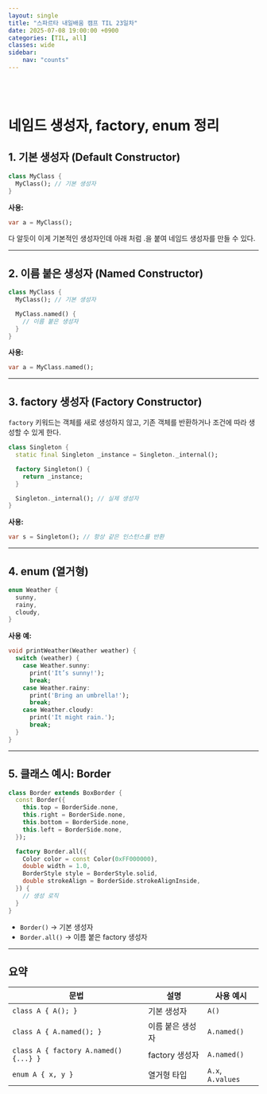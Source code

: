```yaml
---
layout: single
title: "스파르타 내일배움 캠프 TIL 23일차"
date: 2025-07-08 19:00:00 +0900
categories: [TIL, all]
classes: wide
sidebar:
    nav: "counts"
---
```

<br><br>
# 네임드 생성자, factory, enum 정리

## 1. 기본 생성자 (Default Constructor)

```dart
class MyClass {
  MyClass(); // 기본 생성자
}
```

**사용:**
```dart
var a = MyClass();
```

다 알듯이 이게 기본적인 생성자인데 아래 처럼 .을 붙여 네임드 생성자를 만들 수 있다.

---


## 2. 이름 붙은 생성자 (Named Constructor)

```dart
class MyClass {
  MyClass(); // 기본 생성자

  MyClass.named() {
    // 이름 붙은 생성자
  }
}
```

**사용:**
```dart
var a = MyClass.named();
```

---

## 3. factory 생성자 (Factory Constructor)

`factory` 키워드는 객체를 새로 생성하지 않고, 기존 객체를 반환하거나 조건에 따라 생성할 수 있게 한다.

```dart
class Singleton {
  static final Singleton _instance = Singleton._internal();

  factory Singleton() {
    return _instance;
  }

  Singleton._internal(); // 실제 생성자
}
```

**사용:**
```dart
var s = Singleton(); // 항상 같은 인스턴스를 반환
```

---

## 4. enum (열거형)

```dart
enum Weather {
  sunny,
  rainy,
  cloudy,
}
```

**사용 예:**
```dart
void printWeather(Weather weather) {
  switch (weather) {
    case Weather.sunny:
      print('It’s sunny!');
      break;
    case Weather.rainy:
      print('Bring an umbrella!');
      break;
    case Weather.cloudy:
      print('It might rain.');
      break;
  }
}
```

---

## 5. 클래스 예시: Border

```dart
class Border extends BoxBorder {
  const Border({
    this.top = BorderSide.none,
    this.right = BorderSide.none,
    this.bottom = BorderSide.none,
    this.left = BorderSide.none,
  });

  factory Border.all({
    Color color = const Color(0xFF000000),
    double width = 1.0,
    BorderStyle style = BorderStyle.solid,
    double strokeAlign = BorderSide.strokeAlignInside,
  }) {
    // 생성 로직
  }
}
```

- `Border()` → 기본 생성자
- `Border.all()` → 이름 붙은 factory 생성자

---

## 요약

| 문법 | 설명 | 사용 예시 |
|------|------|-----------|
| `class A { A(); }` | 기본 생성자 | `A()` |
| `class A { A.named(); }` | 이름 붙은 생성자 | `A.named()` |
| `class A { factory A.named() {...} }` | factory 생성자 | `A.named()` |
| `enum A { x, y }` | 열거형 타입 | `A.x`, `A.values` |
